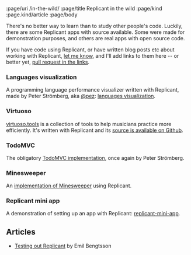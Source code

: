 :page/uri /in-the-wild/
:page/title Replicant in the wild
:page/kind :page.kind/article
:page/body

There's no better way to learn than to study other people's code. Luckily, there
are some Replicant apps with source available. Some were made for demonstration
purposes, and others are real apps with open source code.

If you have code using Replicant, or have written blog posts etc about working
with Replicant, [let me
know](https://github.com/cjohansen/replicant-docs/issues), and I'll add links to
them here -- or better yet, [pull request in the
links](https://github.com/cjohansen/replicant-docs/blob/main/content/in-the-wild.md).

### Languages visualization

A programming language performance visualizer written with Replicant, made by
Peter Strömberg, aka [@pez](https://github.com/pez): [languages
visualization](https://github.com/PEZ/languages-visualizations).

### Virtuoso

[virtuoso.tools](https://virtuoso.tools) is a collection of tools to help
musicians practice more efficiently. It's written with Replicant and its [source
is available on Github](https://github.com/cjohansen/virtuoso).

### TodoMVC

The obligatory [TodoMVC
implementation](https://github.com/anteoas/replicant-todomvc), once again by
Peter Strömberg.

### Minesweeper

An [implementation of
Minesweeper](https://github.com/cjohansen/replicant-sweeper) using Replicant.

### Replicant mini app

A demonstration of setting up an app with Replicant:
[replicant-mini-app](https://github.com/anteoas/replicant-mini-app).

## Articles

- [Testing out Replicant](https://emil0r.com/posts/2024-11-29-replicant/) by
  Emil Bengtsson
